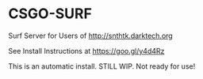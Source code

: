 # CSGO-SURF
Surf Server for Users of http://snthtk.darktech.org

See Install Instructions at https://goo.gl/y4d4Rz

This is an automatic install. STILL WIP. Not ready for use!
